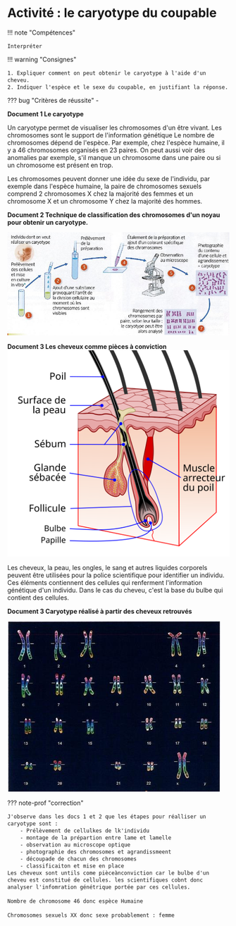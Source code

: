 # Activité : le caryotype du coupable

!!! note "Compétences"

    Interpréter 

!!! warning "Consignes"

    1. Expliquer comment on peut obtenir le caryotype à l'aide d'un cheveu.
    2. Indiquer l'espèce et le sexe du coupable, en justifiant la réponse.
    
??? bug "Critères de réussite"
    - 




**Document 1 Le caryotype**

Un caryotype permet de visualiser les chromosomes d'un être vivant. Les chromosomes sont le support de l'information génétique
Le nombre de chromosomes dépend de l'espèce. Par exemple, chez l'espèce humaine, il y a 46 chromosomes organisés en 23 paires. On peut aussi voir des anomalies par exemple, s'il manque un chromosome dans une paire ou si un chromosome est présent en trop.

Les chromosomes peuvent donner une idée du sexe de l'individu, par exemple dans l'espèce humaine, la paire de chromosomes sexuels comprend 2 chromosomes X chez la majorité des femmes et un chromosome X et un chromosome Y chez la majorité des hommes.

**Document 2 Technique de classification des chromosomes d'un noyau pour obtenir un caryotype.**

![](pictures/realCaryo.png)

**Document 3 Les cheveux comme pièces à conviction**
![](pictures/schemaCheveux.png)

Les cheveux, la peau, les ongles, le sang et autres liquides corporels peuvent être utilisées pour la police scientifique pour identifier un individu.
Ces éléments contiennent des cellules qui renferment l'information génétique d'un individu.
Dans le cas du cheveu, c'est la base du bulbe qui contient des cellules.

**Document 3 Caryotype réalisé à partir des cheveux retrouvés**

![](pictures/caryoSuspect.png)

??? note-prof "correction"

    J'observe dans les docs 1 et 2 que les étapes pour réalliser un caryotype sont :
        - Prélèvement de cellulkes de lk'individu
        - montage de la prépartion entre lame et lamelle
        - observation au microscope optique
        - photographie des chromosomes et agrandissmeent
        - découpade de chacun des chromosomes
        - classificaiton et mise en place
    Les cheveux sont untils come pièceànconviction car le bulbe d'un cheveu est constitué de cellules. les scientifiques cobnt donc analyser l'infomration génétrique portée par ces cellules.

    Nombre de chromosome 46 donc espèce Humaine

    Chromosomes sexuels XX donc sexe probablement : femme